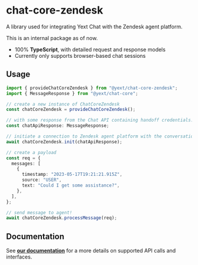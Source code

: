 # chat-core-zendesk

A library used for integrating Yext Chat with the Zendesk agent platform.

This is an internal package as of now. 

- 100% **TypeScript**, with detailed request and response models
- Currently only supports browser-based chat sessions

## Usage

```typescript
import { provideChatCoreZendesk } from "@yext/chat-core-zendesk";
import { MessageResponse } from "@yext/chat-core";

// create a new instance of ChatCoreZendesk
const chatCoreZendesk = provideChatCoreZendesk();

// with some response from the Chat API containing handoff credentials...
const chatApiResponse: MessageResponse;

// initiate a connection to Zendesk agent platform with the conversation summary as the initial message
await chatCoreZendesk.init(chatApiResponse);

// create a payload
const req = {
  messages: [
    {
      timestamp: "2023-05-17T19:21:21.915Z",
      source: "USER",
      text: "Could I get some assistance?",
    },
  ],
};

// send message to agent!
await chatCoreZendesk.processMessage(req);
```

## Documentation

See **[our documentation](./docs/chat-core-zendesk.md)** for a more details on supported API calls and interfaces.
